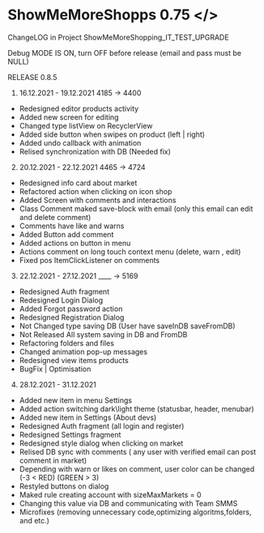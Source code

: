 # ShowMeMoreShopps <Version> 0.75 </>
ChangeLOG in Project ShowMeMoreShopping_IT_TEST_UPGRADE

Debug MODE IS ON, turn OFF before release (email and pass must be NULL)

RELEASE 0.8.5 

1. 16.12.2021 - 19.12.2021 				4185 -> 4400 
- Redesigned editor products activity
- Added new screen for editing
- Changed type listView on RecyclerView
- Added side button when swipes on product (left | right)
- Added undo callback with animation
- Relised synchronization with DB (Needed fix)

2. 20.12.2021 - 22.12.2021				4465 -> 4724
- Redesigned info card about market
- Refactored action when clicking on icon shop
- Added Screen with comments and interactions
- Class Comment maked save-block with email (only this email can edit and delete comment)
- Comments have like and warns
- Added Button add comment
- Added actions on button in menu
- Actions comment on long touch context menu (delete, warn , edit)
- Fixed pos ItemClickListener on comments

3. 22.12.2021 -  27.12.2021				 ____ -> 5169
- Redesigned Auth fragment
- Redesigned Login Dialog 
- Added Forgot password action
- Redesigned Registration Dialog
- Not Changed type saving DB (User have saveInDB saveFromDB)
- Not Released All system saving in DB and FromDB
- Refactoring folders and files
- Changed animation pop-up messages 
- Redesigned view items products
- BugFix | Optimisation

4. 28.12.2021 - 31.12.2021
- Added new item in menu Settings
- Added action switching dark\light theme (statusbar, header, menubar)
- Added new item in Settings (About devs)
- Redesigned Auth fragment (all login and register)
- Redesigned Settings fragment
- Redesigned style dialog when clicking on market
- Relised DB sync with comments ( any user with verified email can post comment in market) 
- Depending with warn or likes on comment, user color can be changed (-3 < RED) (GREEN > 3) 
- Restyled buttons on dialog
- Maked rule creating account with sizeMaxMarkets = 0
- Changing this value via DB and communicating with Team SMMS
- Microfixes (removing unnecessary code,optimizing algoritms,folders, and etc.)
